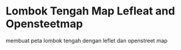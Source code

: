 # Lombok  Tengah Map Lefleat and Opensteetmap
membuat peta lombok tengah dengan leflet dan openstreet map
